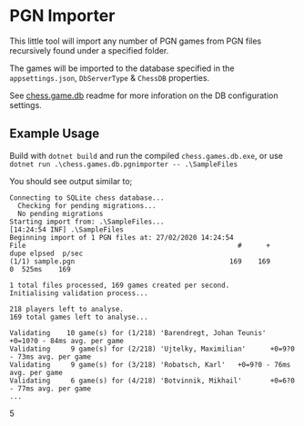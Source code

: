 ﻿# PGN Importer

This little tool will import any number of PGN games from PGN files recursively found under a specified folder.

The games will be imported to the database specified in the `appsettings.json`, `DbServerType` & `ChessDB` properties.

See [chess.game.db](https://github.com/Chrislee187/chess.db/tree/master/src/chess.games.db) readme for more inforation on the DB configuration settings.
## Example Usage
Build with `dotnet build` and run the compiled `chess.games.db.exe`, or use 
`dotnet run .\chess.games.db.pgnimporter -- .\SampleFiles`

You should see output similar to;
```
Connecting to SQLite chess database...
  Checking for pending migrations...
  No pending migrations
Starting import from: .\SampleFiles...
[14:24:54 INF] .\SampleFiles
Beginning import of 1 PGN files at: 27/02/2020 14:24:54
File                                                    #      +   dupe elpsed  p/sec
(1/1) sample.pgn                                      169    169      0  525ms    169

1 total files processed, 169 games created per second.
Initialising validation process...

218 players left to analyse.
169 total games left to analyse...

Validating    10 game(s) for (1/218) 'Barendregt, Johan Teunis'         +0=10?0 - 84ms avg. per game
Validating     9 game(s) for (2/218) 'Ujtelky, Maximilian'      +0=9?0 - 73ms avg. per game
Validating     9 game(s) for (3/218) 'Robatsch, Karl'   +0=9?0 - 76ms avg. per game
Validating     6 game(s) for (4/218) 'Botvinnik, Mikhail'       +0=6?0 - 77ms avg. per game
...
```

5